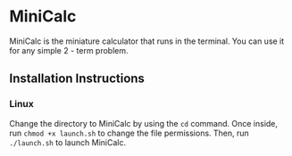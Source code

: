 # MiniCalc
MiniCalc is the miniature calculator that runs in the terminal. You can use it for any simple 2 - term problem.

## Installation Instructions

### Linux
Change the directory to MiniCalc by using the ```cd``` command. Once inside, run ```chmod +x launch.sh``` to change the file permissions. Then, run ```./launch.sh``` to launch MiniCalc.

